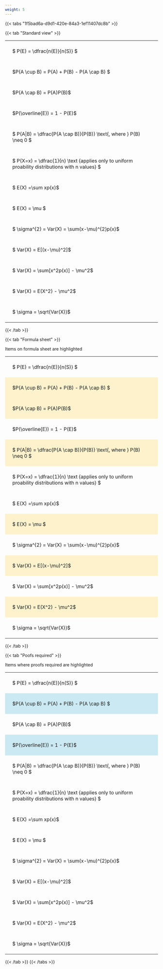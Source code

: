 ```yaml
---
weight: 5
---
```


{{< tabs "1f5bad6a-d9d1-420e-84a3-1ef11407dc8b" >}}

{{< tab "Standard view" >}}

<style type="text/css">
#T_8aea1 th.col_heading {
  text-align: left;
  font-size: 1em;
}
#T_8aea1 td {
  text-align: left;
  font-size: 1em;
  padding: 1.5em;
}
</style>
<table id="T_8aea1">
  <thead>
  </thead>
  <tbody>
    <tr>
      <td id="T_8aea1_row0_col0" class="data row0 col0" >$ P(E) = \dfrac{n(E)}{n(S)} $</td>
    </tr>
    <tr>
      <td id="T_8aea1_row1_col0" class="data row1 col0" >$P(A \cup B) = P(A) + P(B) - P(A \cap B) $</td>
    </tr>
    <tr>
      <td id="T_8aea1_row2_col0" class="data row2 col0" >$P(A \cap B)  = P(A)P(B)$</td>
    </tr>
    <tr>
      <td id="T_8aea1_row3_col0" class="data row3 col0" >$P(\overline{E}) = 1 - P(E)$</td>
    </tr>
    <tr>
      <td id="T_8aea1_row4_col0" class="data row4 col0" >$ P(A|B) = \dfrac{P(A \cap B)}{P(B)} \text{, where } P(B) \neq 0 $</td>
    </tr>
    <tr>
      <td id="T_8aea1_row5_col0" class="data row5 col0" >$ P(X=x) =  \dfrac{1}{n} 
\text {applies only to uniform proability distributions with n values} $</td>
    </tr>
    <tr>
      <td id="T_8aea1_row6_col0" class="data row6 col0" >$ E(X) =\sum xp(x)$</td>
    </tr>
    <tr>
      <td id="T_8aea1_row7_col0" class="data row7 col0" >$ E(X) = \mu $</td>
    </tr>
    <tr>
      <td id="T_8aea1_row8_col0" class="data row8 col0" >$ \sigma^{2} = Var(X) = \sum(x-\mu)^{2}p(x)$</td>
    </tr>
    <tr>
      <td id="T_8aea1_row9_col0" class="data row9 col0" >$ Var(X) = E[(x-\mu)^2]$</td>
    </tr>
    <tr>
      <td id="T_8aea1_row10_col0" class="data row10 col0" >$ Var(X) = \sum[x^2p(x)] - \mu^2$</td>
    </tr>
    <tr>
      <td id="T_8aea1_row11_col0" class="data row11 col0" >$ Var(X) = E(X^2) - \mu^2$</td>
    </tr>
    <tr>
      <td id="T_8aea1_row12_col0" class="data row12 col0" >$ \sigma = \sqrt{Var(X)}$</td>
    </tr>
  </tbody>
</table>
{{< /tab >}}

{{< tab "Formula sheet" >}}

Items on formula sheet are highlighted 
<br>
<style type="text/css">
#T_f7dc1 th.col_heading {
  text-align: left;
  font-size: 1em;
}
#T_f7dc1 td {
  text-align: left;
  font-size: 1em;
  padding: 1.5em;
}
#T_f7dc1_row0_col0, #T_f7dc1_row3_col0, #T_f7dc1_row5_col0, #T_f7dc1_row6_col0, #T_f7dc1_row8_col0, #T_f7dc1_row10_col0, #T_f7dc1_row12_col0 {
  background-color: rgba(0,0,0,0);
}
#T_f7dc1_row1_col0, #T_f7dc1_row2_col0, #T_f7dc1_row4_col0, #T_f7dc1_row7_col0, #T_f7dc1_row9_col0, #T_f7dc1_row11_col0 {
  background-color: rgba(255,194,10, 0.2);
}
</style>
<table id="T_f7dc1">
  <thead>
  </thead>
  <tbody>
    <tr>
      <td id="T_f7dc1_row0_col0" class="data row0 col0" >$ P(E) = \dfrac{n(E)}{n(S)} $</td>
    </tr>
    <tr>
      <td id="T_f7dc1_row1_col0" class="data row1 col0" >$P(A \cup B) = P(A) + P(B) - P(A \cap B) $</td>
    </tr>
    <tr>
      <td id="T_f7dc1_row2_col0" class="data row2 col0" >$P(A \cap B)  = P(A)P(B)$</td>
    </tr>
    <tr>
      <td id="T_f7dc1_row3_col0" class="data row3 col0" >$P(\overline{E}) = 1 - P(E)$</td>
    </tr>
    <tr>
      <td id="T_f7dc1_row4_col0" class="data row4 col0" >$ P(A|B) = \dfrac{P(A \cap B)}{P(B)} \text{, where } P(B) \neq 0 $</td>
    </tr>
    <tr>
      <td id="T_f7dc1_row5_col0" class="data row5 col0" >$ P(X=x) =  \dfrac{1}{n} 
\text {applies only to uniform proability distributions with n values} $</td>
    </tr>
    <tr>
      <td id="T_f7dc1_row6_col0" class="data row6 col0" >$ E(X) =\sum xp(x)$</td>
    </tr>
    <tr>
      <td id="T_f7dc1_row7_col0" class="data row7 col0" >$ E(X) = \mu $</td>
    </tr>
    <tr>
      <td id="T_f7dc1_row8_col0" class="data row8 col0" >$ \sigma^{2} = Var(X) = \sum(x-\mu)^{2}p(x)$</td>
    </tr>
    <tr>
      <td id="T_f7dc1_row9_col0" class="data row9 col0" >$ Var(X) = E[(x-\mu)^2]$</td>
    </tr>
    <tr>
      <td id="T_f7dc1_row10_col0" class="data row10 col0" >$ Var(X) = \sum[x^2p(x)] - \mu^2$</td>
    </tr>
    <tr>
      <td id="T_f7dc1_row11_col0" class="data row11 col0" >$ Var(X) = E(X^2) - \mu^2$</td>
    </tr>
    <tr>
      <td id="T_f7dc1_row12_col0" class="data row12 col0" >$ \sigma = \sqrt{Var(X)}$</td>
    </tr>
  </tbody>
</table>
{{< /tab >}}

{{< tab "Poofs required" >}}

Items where proofs required are highlighted 
<br>
<style type="text/css">
#T_0a602 th.col_heading {
  text-align: left;
  font-size: 1em;
}
#T_0a602 td {
  text-align: left;
  font-size: 1em;
  padding: 1.5em;
}
#T_0a602_row0_col0, #T_0a602_row2_col0, #T_0a602_row4_col0, #T_0a602_row5_col0, #T_0a602_row6_col0, #T_0a602_row7_col0, #T_0a602_row8_col0, #T_0a602_row9_col0, #T_0a602_row10_col0, #T_0a602_row11_col0, #T_0a602_row12_col0 {
  background-color: rgba(0,0,0,0);
}
#T_0a602_row1_col0, #T_0a602_row3_col0 {
  background-color: rgba(0,150,200, 0.2);
}
</style>
<table id="T_0a602">
  <thead>
  </thead>
  <tbody>
    <tr>
      <td id="T_0a602_row0_col0" class="data row0 col0" >$ P(E) = \dfrac{n(E)}{n(S)} $</td>
    </tr>
    <tr>
      <td id="T_0a602_row1_col0" class="data row1 col0" >$P(A \cup B) = P(A) + P(B) - P(A \cap B) $</td>
    </tr>
    <tr>
      <td id="T_0a602_row2_col0" class="data row2 col0" >$P(A \cap B)  = P(A)P(B)$</td>
    </tr>
    <tr>
      <td id="T_0a602_row3_col0" class="data row3 col0" >$P(\overline{E}) = 1 - P(E)$</td>
    </tr>
    <tr>
      <td id="T_0a602_row4_col0" class="data row4 col0" >$ P(A|B) = \dfrac{P(A \cap B)}{P(B)} \text{, where } P(B) \neq 0 $</td>
    </tr>
    <tr>
      <td id="T_0a602_row5_col0" class="data row5 col0" >$ P(X=x) =  \dfrac{1}{n} 
\text {applies only to uniform proability distributions with n values} $</td>
    </tr>
    <tr>
      <td id="T_0a602_row6_col0" class="data row6 col0" >$ E(X) =\sum xp(x)$</td>
    </tr>
    <tr>
      <td id="T_0a602_row7_col0" class="data row7 col0" >$ E(X) = \mu $</td>
    </tr>
    <tr>
      <td id="T_0a602_row8_col0" class="data row8 col0" >$ \sigma^{2} = Var(X) = \sum(x-\mu)^{2}p(x)$</td>
    </tr>
    <tr>
      <td id="T_0a602_row9_col0" class="data row9 col0" >$ Var(X) = E[(x-\mu)^2]$</td>
    </tr>
    <tr>
      <td id="T_0a602_row10_col0" class="data row10 col0" >$ Var(X) = \sum[x^2p(x)] - \mu^2$</td>
    </tr>
    <tr>
      <td id="T_0a602_row11_col0" class="data row11 col0" >$ Var(X) = E(X^2) - \mu^2$</td>
    </tr>
    <tr>
      <td id="T_0a602_row12_col0" class="data row12 col0" >$ \sigma = \sqrt{Var(X)}$</td>
    </tr>
  </tbody>
</table>
{{< /tab >}}
{{< /tabs >}}